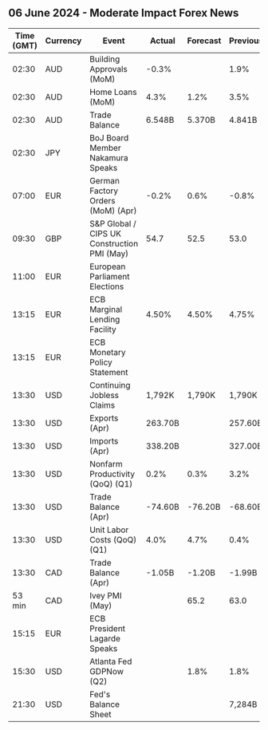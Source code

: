 ## 06 June 2024 - Moderate Impact Forex News

| Time (GMT) | Currency | Event | Actual | Forecast | Previous |
|------|----------|-------|--------|----------|----------|
| 02:30 | AUD | Building Approvals (MoM) | -0.3% |  | 1.9% |
| 02:30 | AUD | Home Loans (MoM) | 4.3% | 1.2% | 3.5% |
| 02:30 | AUD | Trade Balance | 6.548B | 5.370B | 4.841B |
| 02:30 | JPY | BoJ Board Member Nakamura Speaks |  |  |  |
| 07:00 | EUR | German Factory Orders (MoM) (Apr) | -0.2% | 0.6% | -0.8% |
| 09:30 | GBP | S&P Global / CIPS UK Construction PMI (May) | 54.7 | 52.5 | 53.0 |
| 11:00 | EUR | European Parliament Elections |  |  |  |
| 13:15 | EUR | ECB Marginal Lending Facility | 4.50% | 4.50% | 4.75% |
| 13:15 | EUR | ECB Monetary Policy Statement |  |  |  |
| 13:30 | USD | Continuing Jobless Claims | 1,792K | 1,790K | 1,790K |
| 13:30 | USD | Exports (Apr) | 263.70B |  | 257.60B |
| 13:30 | USD | Imports (Apr) | 338.20B |  | 327.00B |
| 13:30 | USD | Nonfarm Productivity (QoQ) (Q1) | 0.2% | 0.3% | 3.2% |
| 13:30 | USD | Trade Balance (Apr) | -74.60B | -76.20B | -68.60B |
| 13:30 | USD | Unit Labor Costs (QoQ) (Q1) | 4.0% | 4.7% | 0.4% |
| 13:30 | CAD | Trade Balance (Apr) | -1.05B | -1.20B | -1.99B |
| 53 min | CAD | Ivey PMI (May) |  | 65.2 | 63.0 |
| 15:15 | EUR | ECB President Lagarde Speaks |  |  |  |
| 15:30 | USD | Atlanta Fed GDPNow (Q2) |  | 1.8% | 1.8% |
| 21:30 | USD | Fed's Balance Sheet |  |  | 7,284B |
